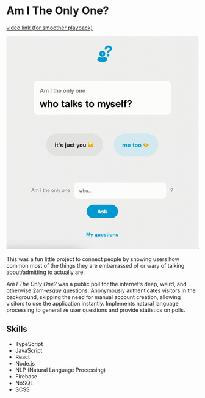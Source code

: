 # Am I The Only One?

[video link (for smoother playback)](https://yulian.codes/resources/am-i-the-only-one-demo.mp4)

![am-i-the-only-one-demo](/assets/am-i-the-only-one-demo.gif)

This was a fun little project to connect people by showing users how common most of the things they are embarrassed of or wary of talking about/admitting to actually are.

_Am I The Only One?_ was a public poll for the internet’s deep, weird, and otherwise 2am-_esque_ questions. Anonymously authenticates visitors in the background, skipping the need for manual account creation, allowing visitors to use the application instantly. Implements natural language processing to generalize user questions and provide statistics on polls.

## Skills

- TypeScript
- JavaScript
- React
- Node.js
- NLP (Natural Language Processing)
- Firebase
- NoSQL
- SCSS
